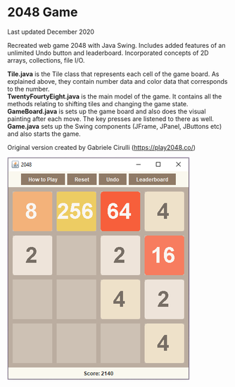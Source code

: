 # 2048 Game
Last updated December 2020

Recreated web game 2048 with Java Swing. Includes added features of an unlimited Undo button and leaderboard. Incorporated concepts of 2D arrays, collections, file I/O.

**Tile.java** is the Tile class that represents each cell of the game board. As explained above, they contain number data and color data that corresponds to the number.          
**TwentyFourtyEight.java** is the main model of the game. It contains all the methods relating to shifting tiles and changing the game state.
**GameBoard.java** is sets up the game board and also does the visual painting after each move. The key presses are listened to there as well.
**Game.java** sets up the Swing components (JFrame, JPanel, JButtons etc) and also starts the game.


Original version created by Gabriele Cirulli (https://play2048.co/)

![game demo](Demo.png)
